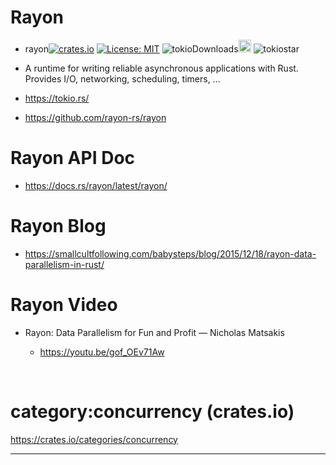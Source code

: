 # Rayon

  - rayon[![crates.io](https://img.shields.io/crates/v/tokio.svg)](https://crates.io/crates/tokio)
[![License: MIT](https://img.shields.io/badge/License-MIT-yellow.svg)](https://opensource.org/licenses/MIT)
![tokioDownloads](https://img.shields.io/crates/d/tokio.svg)<a href="https://github.com/tokio-rs/tokio"><img alt="githubicon" width="20px" src="https://user-images.githubusercontent.com/67513038/218287708-001511d7-1cce-42d3-92d2-4a61193b38f0.png" /></a>
![tokiostar](https://img.shields.io/github/stars/tokio-rs/tokio.svg)


  - A runtime for writing reliable asynchronous applications with Rust. Provides I/O, networking, scheduling, timers, ...

  - https://tokio.rs/

  - https://github.com/rayon-rs/rayon
  
# Rayon API Doc 

  - https://docs.rs/rayon/latest/rayon/
  
# Rayon Blog
  
  - https://smallcultfollowing.com/babysteps/blog/2015/12/18/rayon-data-parallelism-in-rust/
  
# Rayon Video

  - Rayon: Data Parallelism for Fun and Profit — Nicholas Matsakis
  
    - https://youtu.be/gof_OEv71Aw
  
  

<br>

# category:concurrency (crates.io)

https://crates.io/categories/concurrency

<hr>
